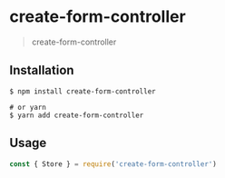 # create-form-controller

> create-form-controller

## Installation

```shell
$ npm install create-form-controller

# or yarn
$ yarn add create-form-controller
```

## Usage

<!-- TODO: Introduction of Usage -->

```javascript
const { Store } = require('create-form-controller')
